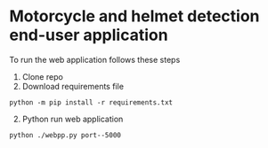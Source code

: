 # Motorcycle and helmet detection end-user application

To run the web application follows these steps 
1. Clone repo
2. Download requirements file
```
python -m pip install -r requirements.txt
```
2. Python run web application
```
python ./webpp.py port--5000
```
